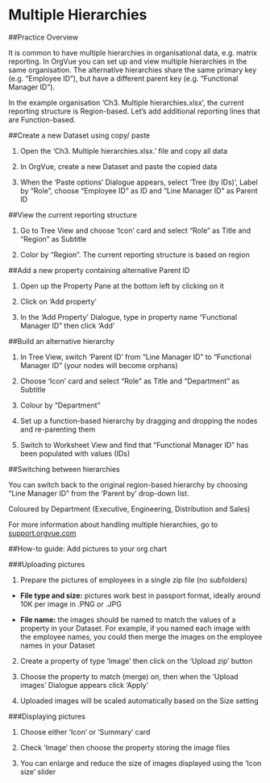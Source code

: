 # Multiple Hierarchies

##Practice Overview

It is common to have multiple hierarchies in organisational data, e.g. matrix reporting. In OrgVue you can set up and view multiple hierarchies in the same organisation. The alternative hierarchies share the same primary key (e.g. “Employee ID”), but have a different parent key (e.g. “Functional Manager ID”).

In the example organisation ‘Ch3. Multiple hierarchies.xlsx’, the current reporting structure is Region-based. Let’s add additional reporting lines that are Function-based.

##Create a new Dataset using copy/ paste

1) Open the ‘Ch3. Multiple hierarchies.xlsx.’ file and copy all data


2) In OrgVue, create a new Dataset and paste the copied data

3) When the ‘Paste options’ Dialogue appears, select ‘Tree (by IDs)’, Label by “Role”, choose “Employee ID” as ID and “Line Manager ID” as Parent ID

##View the current reporting structure

1) Go to Tree View and choose ‘Icon’ card and select “Role” as Title and “Region” as Subtitle

2) Color by “Region”. The current reporting structure is based on region

##Add a new property containing alternative Parent ID

1) Open up the Property Pane at the bottom left by clicking on it

2) Click on ‘Add property’
3) In the ‘Add Property’ Dialogue, type in property name “Functional Manager ID” then click ‘Add’

##Build an alternative hierarchy

1) In Tree View, switch ‘Parent ID’ from “Line Manager ID” to “Functional Manager ID” (your nodes will become orphans)

2) Choose ‘Icon’ card and select “Role” as Title and “Department” as Subtitle

3) Colour by “Department”

4) Set up a function-based hierarchy by dragging and dropping the nodes and re-parenting them

5) Switch to Worksheet View and find that “Functional Manager ID” has been populated with values (IDs)

##Switching between hierarchies

You can switch back to the original region-based hierarchy by choosing “Line Manager ID” from the ‘Parent by’ drop-down list.

Coloured by Department (Executive, Engineering, Distribution and Sales)

For more information about handling multiple hierarchies, go to [support.orgvue.com](support.orgvue.com)

##How-to guide: Add pictures to your org chart

###Uploading pictures

1) Prepare the pictures of employees in a single zip file (no subfolders)

* 
  **File type and size:** pictures work best in passport format, ideally around 10K per image in .PNG or .JPG

* 
  **File name:** the images should be named to match the values of a property in your Dataset. For example, if you named each image with the employee names, you could then merge the images on the employee names in your Dataset

2) Create a property of type ‘Image’ then click on the ‘Upload zip’ button

3) Choose the property to match (merge) on, then when the ‘Upload images’ Dialogue appears click ‘Apply’ 

4) Uploaded images will be scaled automatically based on the Size setting

###Displaying pictures

1) Choose either ‘Icon’ or ‘Summary’ card

2) Check ‘Image’ then choose the property storing the image files 

3) You can enlarge and reduce the size of images displayed using the ‘Icon size’ slider

